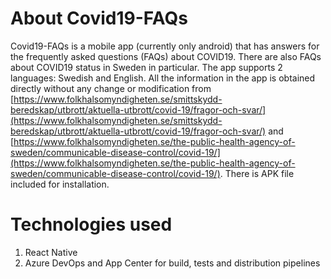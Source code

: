 # About Covid19-FAQs
Covid19-FAQs is a mobile app (currently only android) that has answers for the frequently asked questions (FAQs) about COVID19. There are also FAQs about COVID19 status in Sweden in particular. The app supports 2 languages: Swedish and English. All the information in the app is obtained directly without any change or modification from [https://www.folkhalsomyndigheten.se/smittskydd-beredskap/utbrott/aktuella-utbrott/covid-19/fragor-och-svar/](https://www.folkhalsomyndigheten.se/smittskydd-beredskap/utbrott/aktuella-utbrott/covid-19/fragor-och-svar/) and [https://www.folkhalsomyndigheten.se/the-public-health-agency-of-sweden/communicable-disease-control/covid-19/](https://www.folkhalsomyndigheten.se/the-public-health-agency-of-sweden/communicable-disease-control/covid-19/). There is APK file included for installation.

# Technologies used
1. React Native
2. Azure DevOps and App Center for build, tests and distribution pipelines
